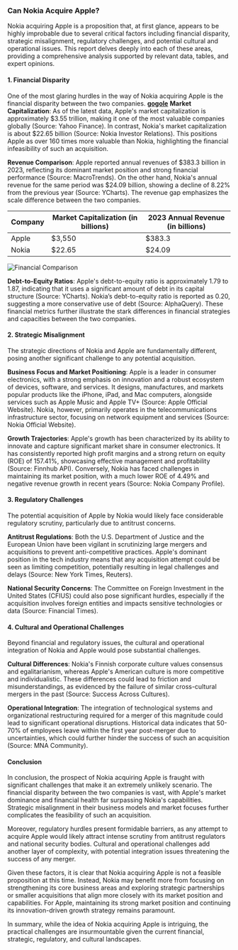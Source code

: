 ### Can Nokia Acquire Apple?

Nokia acquiring Apple is a proposition that, at first glance, appears to be highly improbable due to several critical factors including financial disparity, strategic misalignment, regulatory challenges, and potential cultural and operational issues. This report delves deeply into each of these areas, providing a comprehensive analysis supported by relevant data, tables, and expert opinions.

#### 1. Financial Disparity

One of the most glaring hurdles in the way of Nokia acquiring Apple is the financial disparity between the two companies. 
[**gogole**](https://.google.com)
**Market Capitalization**: As of the latest data, Apple's market capitalization is approximately $3.55 trillion, making it one of the most valuable companies globally (Source: Yahoo Finance). In contrast, Nokia's market capitalization is about $22.65 billion (Source: Nokia Investor Relations). This positions Apple as over 160 times more valuable than Nokia, highlighting the financial infeasibility of such an acquisition. 

**Revenue Comparison**: Apple reported annual revenues of $383.3 billion in 2023, reflecting its dominant market position and strong financial performance (Source: MacroTrends). On the other hand, Nokia's annual revenue for the same period was $24.09 billion, showing a decline of 8.22% from the previous year (Source: YCharts). The revenue gap emphasizes the scale difference between the two companies.

| Company | Market Capitalization (in billions) | 2023 Annual Revenue (in billions) |
|---------|-------------------------------------|-----------------------------------|
| Apple   | $3,550                              | $383.3                            |
| Nokia   | $22.65                              | $24.09                            |

![Financial Comparison](https://i.ibb.co/7yMKjXd/financial-comparison.png)

**Debt-to-Equity Ratios**: Apple's debt-to-equity ratio is approximately 1.79 to 1.87, indicating that it uses a significant amount of debt in its capital structure (Source: YCharts). Nokia’s debt-to-equity ratio is reported as 0.20, suggesting a more conservative use of debt (Source: AlphaQuery). These financial metrics further illustrate the stark differences in financial strategies and capacities between the two companies.

#### 2. Strategic Misalignment

The strategic directions of Nokia and Apple are fundamentally different, posing another significant challenge to any potential acquisition.

**Business Focus and Market Positioning**: Apple is a leader in consumer electronics, with a strong emphasis on innovation and a robust ecosystem of devices, software, and services. It designs, manufactures, and markets popular products like the iPhone, iPad, and Mac computers, alongside services such as Apple Music and Apple TV+ (Source: Apple Official Website). Nokia, however, primarily operates in the telecommunications infrastructure sector, focusing on network equipment and services (Source: Nokia Official Website).

**Growth Trajectories**: Apple's growth has been characterized by its ability to innovate and capture significant market share in consumer electronics. It has consistently reported high profit margins and a strong return on equity (ROE) of 157.41%, showcasing effective management and profitability (Source: Finnhub API). Conversely, Nokia has faced challenges in maintaining its market position, with a much lower ROE of 4.49% and negative revenue growth in recent years (Source: Nokia Company Profile).

#### 3. Regulatory Challenges

The potential acquisition of Apple by Nokia would likely face considerable regulatory scrutiny, particularly due to antitrust concerns.

**Antitrust Regulations**: Both the U.S. Department of Justice and the European Union have been vigilant in scrutinizing large mergers and acquisitions to prevent anti-competitive practices. Apple's dominant position in the tech industry means that any acquisition attempt could be seen as limiting competition, potentially resulting in legal challenges and delays (Source: New York Times, Reuters).

**National Security Concerns**: The Committee on Foreign Investment in the United States (CFIUS) could also pose significant hurdles, especially if the acquisition involves foreign entities and impacts sensitive technologies or data (Source: Financial Times).

#### 4. Cultural and Operational Challenges

Beyond financial and regulatory issues, the cultural and operational integration of Nokia and Apple would pose substantial challenges.

**Cultural Differences**: Nokia's Finnish corporate culture values consensus and egalitarianism, whereas Apple's American culture is more competitive and individualistic. These differences could lead to friction and misunderstandings, as evidenced by the failure of similar cross-cultural mergers in the past (Source: Success Across Cultures).

**Operational Integration**: The integration of technological systems and organizational restructuring required for a merger of this magnitude could lead to significant operational disruptions. Historical data indicates that 50-70% of employees leave within the first year post-merger due to uncertainties, which could further hinder the success of such an acquisition (Source: MNA Community).

#### Conclusion

In conclusion, the prospect of Nokia acquiring Apple is fraught with significant challenges that make it an extremely unlikely scenario. The financial disparity between the two companies is vast, with Apple's market dominance and financial health far surpassing Nokia's capabilities. Strategic misalignment in their business models and market focuses further complicates the feasibility of such an acquisition.

Moreover, regulatory hurdles present formidable barriers, as any attempt to acquire Apple would likely attract intense scrutiny from antitrust regulators and national security bodies. Cultural and operational challenges add another layer of complexity, with potential integration issues threatening the success of any merger.

Given these factors, it is clear that Nokia acquiring Apple is not a feasible proposition at this time. Instead, Nokia may benefit more from focusing on strengthening its core business areas and exploring strategic partnerships or smaller acquisitions that align more closely with its market position and capabilities. For Apple, maintaining its strong market position and continuing its innovation-driven growth strategy remains paramount. 

In summary, while the idea of Nokia acquiring Apple is intriguing, the practical challenges are insurmountable given the current financial, strategic, regulatory, and cultural landscapes.